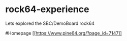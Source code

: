 # rock64-experience
Lets explored the SBC/DemoBoard rock64


#Homepage
[[https://www.pine64.org/?page_id=7147]]